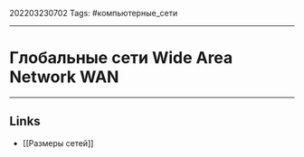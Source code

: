 202203230702
Tags: #компьютерные_сети

---

# Глобальные сети Wide Area Network WAN


---
## Links

-  [[Размеры сетей]]
